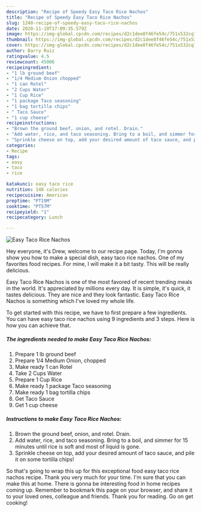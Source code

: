 ```yaml
---
description: "Recipe of Speedy Easy Taco Rice Nachos"
title: "Recipe of Speedy Easy Taco Rice Nachos"
slug: 1240-recipe-of-speedy-easy-taco-rice-nachos
date: 2020-11-10T17:09:35.579Z
image: https://img-global.cpcdn.com/recipes/d2c1dee8f46fe54c/751x532cq70/easy-taco-rice-nachos-recipe-main-photo.jpg
thumbnail: https://img-global.cpcdn.com/recipes/d2c1dee8f46fe54c/751x532cq70/easy-taco-rice-nachos-recipe-main-photo.jpg
cover: https://img-global.cpcdn.com/recipes/d2c1dee8f46fe54c/751x532cq70/easy-taco-rice-nachos-recipe-main-photo.jpg
author: Barry Ruiz
ratingvalue: 4.5
reviewcount: 45006
recipeingredient:
- "1 lb ground beef"
- "1/4 Medium Onion chopped"
- "1 can Rotel"
- "2 Cups Water"
- "1 Cup Rice"
- "1 package Taco seasoning"
- "1 bag tortilla chips"
- " Taco Sauce"
- "1 cup cheese"
recipeinstructions:
- "Brown the ground beef, onion, and rotel. Drain."
- "Add water, rice, and taco seasoning. Bring to a boil, and simmer for 15 minutes until rice is soft and most of liquid is gone."
- "Sprinkle cheese on top, add your desired amount of taco sauce, and pile it on some tortilla chips!"
categories:
- Recipe
tags:
- easy
- taco
- rice

katakunci: easy taco rice 
nutrition: 148 calories
recipecuisine: American
preptime: "PT19M"
cooktime: "PT57M"
recipeyield: "1"
recipecategory: Lunch

---
```



![Easy Taco Rice Nachos](https://img-global.cpcdn.com/recipes/d2c1dee8f46fe54c/751x532cq70/easy-taco-rice-nachos-recipe-main-photo.jpg)

Hey everyone, it's Drew, welcome to our recipe page. Today, I'm gonna show you how to make a special dish, easy taco rice nachos. One of my favorites food recipes. For mine, I will make it a bit tasty. This will be really delicious.

Easy Taco Rice Nachos is one of the most favored of recent trending meals in the world. It's appreciated by millions every day. It is simple, it's quick, it tastes delicious. They are nice and they look fantastic. Easy Taco Rice Nachos is something which I've loved my whole life.




To get started with this recipe, we have to first prepare a few ingredients. You can have easy taco rice nachos using 9 ingredients and 3 steps. Here is how you can achieve that.

<!--inarticleads1-->

##### The ingredients needed to make Easy Taco Rice Nachos:

1. Prepare 1 lb ground beef
1. Prepare 1/4 Medium Onion, chopped
1. Make ready 1 can Rotel
1. Take 2 Cups Water
1. Prepare 1 Cup Rice
1. Make ready 1 package Taco seasoning
1. Make ready 1 bag tortilla chips
1. Get  Taco Sauce
1. Get 1 cup cheese




<!--inarticleads2-->

##### Instructions to make Easy Taco Rice Nachos:

1. Brown the ground beef, onion, and rotel. Drain.
1. Add water, rice, and taco seasoning. Bring to a boil, and simmer for 15 minutes until rice is soft and most of liquid is gone.
1. Sprinkle cheese on top, add your desired amount of taco sauce, and pile it on some tortilla chips!




So that's going to wrap this up for this exceptional food easy taco rice nachos recipe. Thank you very much for your time. I'm sure that you can make this at home. There is gonna be interesting food in home recipes coming up. Remember to bookmark this page on your browser, and share it to your loved ones, colleague and friends. Thank you for reading. Go on get cooking!
